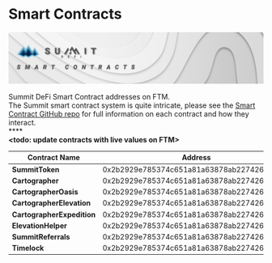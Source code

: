# Smart Contracts

![](../.gitbook/assets/smart-contracts-masthead.jpg)

Summit DeFi Smart Contract addresses on FTM.\
The Summit smart contract system is quite intricate, please see the [Smart Contract GitHub repo](https://github.com/summit-defi/summit-contracts) for full information on each contract and how they interact.\
****\
**\<todo: update contracts with live values on FTM>**

| **Contract Name**          | Address                                    | Ftmscan                                                                           |
| -------------------------- | ------------------------------------------ | --------------------------------------------------------------------------------- |
| **SummitToken**            | 0x2b2929e785374c651a81a63878ab22742656dcdd | [🔗](https://ftmscan.com/address/0x2b2929e785374c651a81a63878ab22742656dcdd#code) |
| **Cartographer**           | 0x2b2929e785374c651a81a63878ab22742656dcdd | [🔗](https://ftmscan.com/address/0x2b2929e785374c651a81a63878ab22742656dcdd#code) |
| **CartographerOasis**      | 0x2b2929e785374c651a81a63878ab22742656dcdd | [🔗](https://ftmscan.com/address/0x2b2929e785374c651a81a63878ab22742656dcdd#code) |
| **CartographerElevation**  | 0x2b2929e785374c651a81a63878ab22742656dcdd | [🔗](https://ftmscan.com/address/0x2b2929e785374c651a81a63878ab22742656dcdd#code) |
| **CartographerExpedition** | 0x2b2929e785374c651a81a63878ab22742656dcdd | [🔗](https://ftmscan.com/address/0x2b2929e785374c651a81a63878ab22742656dcdd#code) |
| **ElevationHelper**        | 0x2b2929e785374c651a81a63878ab22742656dcdd | [🔗](https://ftmscan.com/address/0x2b2929e785374c651a81a63878ab22742656dcdd#code) |
| **SummitReferrals**        | 0x2b2929e785374c651a81a63878ab22742656dcdd | [🔗](https://ftmscan.com/address/0x2b2929e785374c651a81a63878ab22742656dcdd#code) |
| **Timelock**               | 0x2b2929e785374c651a81a63878ab22742656dcdd | [🔗](https://ftmscan.com/address/0x2b2929e785374c651a81a63878ab22742656dcdd#code) |
